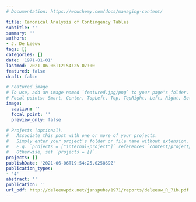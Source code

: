 ```yaml
---
# Documentation: https://wowchemy.com/docs/managing-content/

title: Canonical Analysis of Contingency Tables
subtitle: ''
summary: ''
authors:
- J. De Leeuw
tags: []
categories: []
date: '1971-01-01'
lastmod: 2021-06-06T12:54:25-07:00
featured: false
draft: false

# Featured image
# To use, add an image named `featured.jpg/png` to your page's folder.
# Focal points: Smart, Center, TopLeft, Top, TopRight, Left, Right, BottomLeft, Bottom, BottomRight.
image:
  caption: ''
  focal_point: ''
  preview_only: false

# Projects (optional).
#   Associate this post with one or more of your projects.
#   Simply enter your project's folder or file name without extension.
#   E.g. `projects = ["internal-project"]` references `content/project/deep-learning/index.md`.
#   Otherwise, set `projects = []`.
projects: []
publishDate: '2021-06-06T19:54:25.025869Z'
publication_types:
- '4'
abstract: ''
publication: ''
url_pdf: http://deleeuwpdx.net/janspubs/1971/reports/deleeuw_R_71b.pdf
---
```


